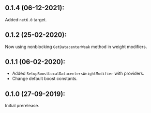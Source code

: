 ## 0.1.4 (06-12-2021):

Added `net6.0` target.

## 0.1.2 (25-02-2020):

Now using nonblocking `GetDatacenterWeak` method in weight modifiers.

## 0.1.1 (06-02-2020):

- Added `SetupBoostLocalDatacentersWeightModifier` with providers.
- Change default boost constants.

## 0.1.0 (27-09-2019): 

Initial prerelease.